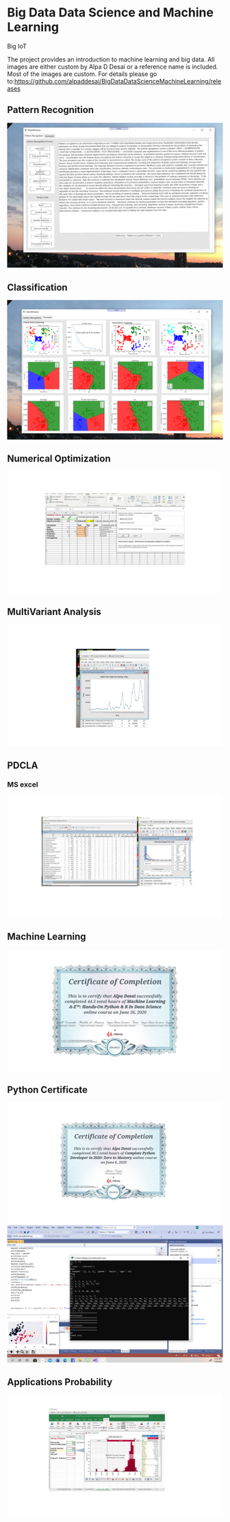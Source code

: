 # Big Data Data Science and Machine Learning 

Big IoT 


The project provides an introduction to machine learning and big data. All images are either custom by Alpa D Desai or a reference name is included. Most of the images are custom.
For details please go to:https://github.com/alpaddesai/BigDataDataScienceMachineLearning/releases


## Pattern Recognition
![image](PatternRecognition.png)

## Classification
![image](Examples.png)

## Numerical Optimization
![image](NumericalOptimizations.jpg)

## MultiVariant Analysis
![image](MultiVariantAnalysisML.png)

## PDCLA
### MS excel
![image](PDCLDAApplications.jpg)

## Machine Learning 
![image](CertificateMachineLearning.jpg)

## Python Certificate 
![image](PythonCertificate.jpg)
![image](PythonImage.png)

## Applications Probability
![image](ProbabilityApplication.jpg)
